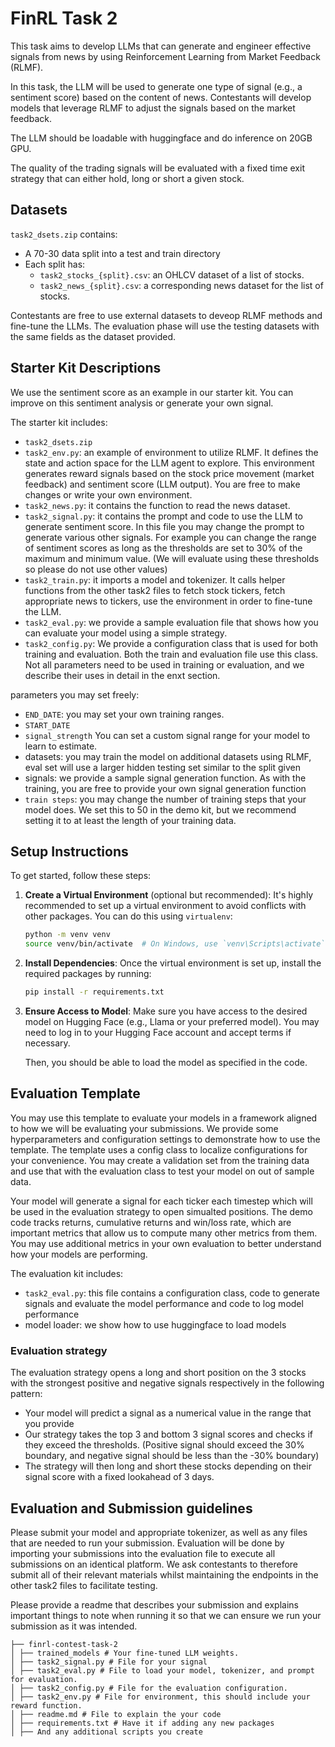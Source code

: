 # FinRL Task 2

This task aims to develop LLMs that can generate and engineer effective signals from news by using Reinforcement Learning from Market Feedback (RLMF).

In this task, the LLM will be used to generate one type of signal (e.g., a sentiment score) based on the content of news. Contestants will develop models that leverage RLMF to adjust the signals based on the market feedback. 

The LLM should be loadable with huggingface and do inference on 20GB GPU.

The quality of the trading signals will be evaluated with a fixed time exit strategy that can either hold, long or short a given stock.  

## Datasets

`task2_dsets.zip` contains:
- A 70-30 data split into a test and train directory
- Each split has: 
    - `task2_stocks_{split}.csv`: an OHLCV dataset of a list of stocks.
    - `task2_news_{split}.csv`: a corresponding news dataset for the list of stocks.

Contestants are free to use external datasets to deveop RLMF methods and fine-tune the LLMs. The evaluation phase will use the testing datasets with the same fields as the dataset provided. 

## Starter Kit Descriptions
We use the sentiment score as an example in our starter kit. You can improve on this sentiment analysis or generate your own signal. 

The starter kit includes:
- `task2_dsets.zip`
- `task2_env.py`: an example of environment to utilize RLMF. It defines the state and action space for the LLM agent to explore. This environment generates reward signals based on the stock price movement (market feedback) and sentiment score (LLM output). You are free to make changes or write your own environment.
- `task2_news.py`: it contains the function to read the news dataset.
- `task2_signal.py`: it contains the prompt and code to use the LLM to generate sentiment score. In this file you may change the prompt to generate various other signals. For example you can change the range of sentiment scores as long as the thresholds are set to 30% of the maximum and minimum value. (We will evaluate using these thresholds so please do not use other values)
- `task2_train.py`: it imports a model and tokenizer. It calls helper functions from the other task2 files to fetch stock tickers, fetch appropriate news to tickers, use the environment in order to fine-tune the LLM.
- `task2_eval.py`: we provide a sample evaluation file that shows how you can evaluate your model using a simple strategy.
- `task2_config.py`: We provide a configuration class that is used for both training and evaluation. Both the train and evaluation file use this class. Not all parameters need to be used in training or evaluation, and we describe their uses in detail in the enxt section.

parameters you may set freely:
- `END_DATE`: you may set your own training ranges. 
- `START_DATE`
- `signal_strength` You can set a custom signal range for your model to learn to estimate.
- datasets: you may train the model on additional datasets using RLMF, eval set will use a larger hidden testing set similar to the split given
- signals: we provide a sample signal generation function. As with the training, you are free to provide your own signal generation function
- `train steps`: you may change the number of training steps that your model does. We set this to 50 in the demo kit, but we recommend setting it to at least the length of your training data.

## Setup Instructions

To get started, follow these steps:

1. **Create a Virtual Environment** (optional but recommended):
   It's highly recommended to set up a virtual environment to avoid conflicts with other packages. You can do this using `virtualenv`:

   ```bash
   python -m venv venv
   source venv/bin/activate  # On Windows, use `venv\Scripts\activate`
   ```

2. **Install Dependencies**:
   Once the virtual environment is set up, install the required packages by running:

   ```bash
   pip install -r requirements.txt
   ```

3. **Ensure Access to Model**:
   Make sure you have access to the desired model on Hugging Face (e.g., Llama or your preferred model). You may need to log in to your Hugging Face account and accept terms if necessary. 

   Then, you should be able to load the model as specified in the code.

## Evaluation Template
You may use this template to evaluate your models in a framework aligned to how we will be evaluating your submissions. We provide some hyperparameters and configuration settings to demonstrate how to use the template. The template uses a config class to localize configurations for your convenience. You may create a validation set from the training data and use that with the evaluation class to test your model on out of sample data. 

Your model will generate a signal for each ticker each timestep which will be used in the evaluation strategy to open simualted positions. The demo code tracks returns, cumulative returns and win/loss rate, which are important metrics that allow us to compute many other metrics from them. You may use additional metrics in your own evaluation to better understand how your models are performing. 

The evaluation kit includes:
- `task2_eval.py`: this file contains a configuration class, code to generate signals and evaluate the model performance and code to log model performance
- model loader: we show how to use huggingface to load models 

### Evaluation strategy
The evaluation strategy opens a long and short position on the 3 stocks with the strongest positive and negative signals respectively in the following pattern: 
- Your model will predict a signal as a numerical value in the range that you provide
- Our strategy takes the top 3 and bottom 3 signal scores and checks if they exceed the thresholds. (Positive signal should exceed the 30% boundary, and negative signal should be less than the -30% boundary)
- The strategy will then long and short these stocks depending on their signal score with a fixed lookahead of 3 days.

## Evaluation and Submission guidelines
Please submit your model and appropriate tokenizer, as well as any files that are needed to run your submission. Evaluation will be done by importing your submissions into the evaluation file to execute all submissions on an identical platform. We ask contestants to therefore submit all of their relevant materials whilst maintaining the endpoints in the other task2 files to facilitate testing.

Please provide a readme that describes your submission and explains important things to note when running it so that we can ensure we run your submission as it was intended.

```
├── finrl-contest-task-2 
│ ├── trained_models # Your fine-tuned LLM weights.
│ ├── task2_signal.py # File for your signal 
│ ├── task2_eval.py # File to load your model, tokenizer, and prompt for evaluation.
│ ├── task2_config.py # File for the evaluation configuration.
│ ├── task2_env.py # File for environment, this should include your reward function.
│ ├── readme.md # File to explain the your code
│ ├── requirements.txt # Have it if adding any new packages
│ ├── And any additional scripts you create
```